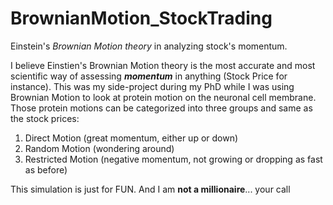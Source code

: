 # BrownianMotion_StockTrading
Einstein's _Brownian Motion theory_ in analyzing stock's momentum.

I believe Einstien's Brownian Motion theory is the most accurate and most scientific way of assessing **_momentum_** in anything (Stock Price for instance). This was my side-project during my PhD while I was using Brownian Motion to look at protein motion on the neuronal cell membrane. Those protein motions can be categorized into three groups and same as the stock prices: 

1.  Direct Motion (great momentum, either up or down)
2.  Random Motion (wondering around)
3.  Restricted Motion (negative momentum, not growing or dropping as fast as before)

This simulation is just for FUN. And I am **not a millionaire**... your call  
